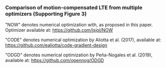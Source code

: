 ### Comparison of motion-compensated LTE from multiple optimizers (Supporting Figure 3)

"NOW" denotes numerical optimization with, as proposed in this paper. Optimizer available at: https://github.com/jsjol/NOW

"CODE" denotes numerical optimization by Aliotta et al. (2017), available at: https://github.com/ealiotta/code-gradient-design

"ODGD" denotes numerical optimization by Peña-Nogales et al. (2019), available at: https://github.com/opennog/ODGD
